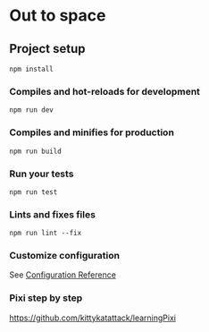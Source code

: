 # Out to space

## Project setup
```
npm install
```

### Compiles and hot-reloads for development
```
npm run dev
```

### Compiles and minifies for production
```
npm run build
```

### Run your tests
```
npm run test
```

### Lints and fixes files
```
npm run lint --fix
```

### Customize configuration
See [Configuration Reference](https://cli.vuejs.org/config/)

### Pixi step by step 
https://github.com/kittykatattack/learningPixi
